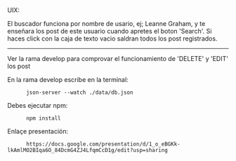 UIX:

El buscador funciona por nombre de usario, ej; Leanne Graham, y te enseñara los post de este usuario cuando apretes el boton 'Search'.
Si haces click con la caja de texto vacio saldran todos los post registrados.
______________________________
Ver la rama develop para comprovar el funcionamiento de 'DELETE' y 'EDIT' los post

En la rama develop escribe en la terminal:    
          
          json-server --watch ./data/db.json 
              
              
Debes ejecutar npm:
          
          npm install 
          
 
 
Enlaçe presentación:

          https://docs.google.com/presentation/d/1_o_eBGKk-lkAmlMO2BIqa6O_84DcmG4ZJ4LfqmCcD1g/edit?usp=sharing

